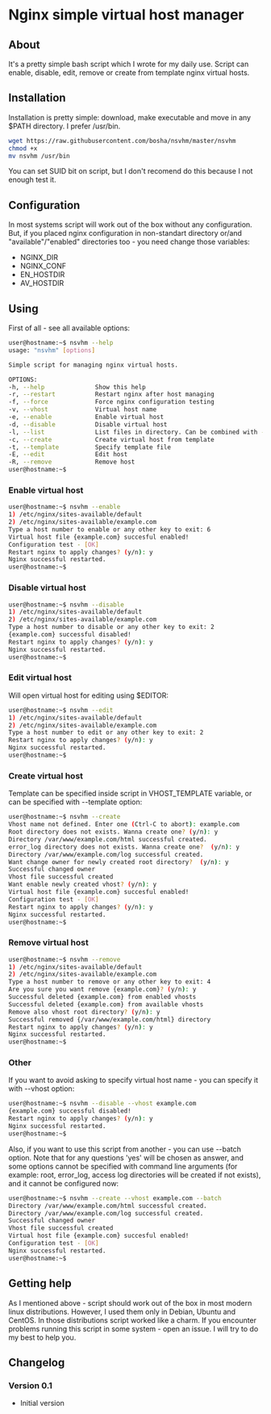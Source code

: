 Nginx simple virtual host manager
=====

## About ##

It's a pretty simple bash script which I wrote for my daily use.
Script can enable, disable, edit, remove or create from template nginx virtual
hosts.

## Installation ##

Installation is pretty simple: download, make executable and move in any $PATH
directory. I prefer /usr/bin.

```bash
wget https://raw.githubusercontent.com/bosha/nsvhm/master/nsvhm
chmod +x
mv nsvhm /usr/bin
```

You can set SUID bit on script, but I don't recomend do this because I not
enough test it.

## Configuration ##

In most systems script will work out of the box without any configuration. But,
if you placed nginx configuration in non-standart directory or/and
"available"/"enabled" directories too - you need change those variables:

* NGINX_DIR
* NGINX_CONF
* EN_HOSTDIR
* AV_HOSTDIR

## Using ##

First of all - see all available options:

```bash
user@hostname:~$ nsvhm --help
usage: "nsvhm" [options]

Simple script for managing nginx virtual hosts.

OPTIONS:
-h, --help              Show this help
-r, --restart           Restart nginx after host managing
-f, --force             Force nginx configuration testing
-v, --vhost             Virtual host name
-e, --enable            Enable virtual host
-d, --disable           Disable virtual host
-l, --list              List files in directory. Can be combined with -e or -d options
-c, --create            Create virtual host from template
-t, --template          Specify template file
-E, --edit              Edit host
-R, --remove            Remove host
user@hostname:~$
```

### Enable virtual host ###

```bash
user@hostname:~$ nsvhm --enable
1) /etc/nginx/sites-available/default
2) /etc/nginx/sites-available/example.com
Type a host number to enable or any other key to exit: 6
Virtual host file {example.com} succesful enabled!
Configuration test - [OK]
Restart nginx to apply changes? (y/n): y
Nginx successful restarted.
user@hostname:~$
```

### Disable virtual host ###

```bash
user@hostname:~$ nsvhm --disable
1) /etc/nginx/sites-available/default
2) /etc/nginx/sites-available/example.com
Type a host number to disable or any other key to exit: 2
{example.com} successful disabled!
Restart nginx to apply changes? (y/n): y
Nginx successful restarted.
user@hostname:~$
```

### Edit virtual host ###

Will open virtual host for editing using $EDITOR:

```bash
user@hostname:~$ nsvhm --edit
1) /etc/nginx/sites-available/default
2) /etc/nginx/sites-available/example.com
Type a host number to edit or any other key to exit: 2
Restart nginx to apply changes? (y/n): y
Nginx successful restarted.
user@hostname:~$
```


### Create virtual host ###

Template can be specified inside script in VHOST_TEMPLATE variable, or can be
specified with --template option:

```bash
user@hostname:~$ nsvhm --create
Vhost name not defined. Enter one (Ctrl-C to abort): example.com
Root directory does not exists. Wanna create one? (y/n): y
Directory /var/www/example.com/html successful created.
error_log directory does not exists. Wanna create one?  (y/n): y
Directory /var/www/example.com/log successful created.
Want change owner for newly created root directory?  (y/n): y
Successful changed owner
Vhost file successful created
Want enable newly created vhost? (y/n): y
Virtual host file {example.com} succesful enabled!
Configuration test - [OK]
Restart nginx to apply changes? (y/n): y
Nginx successful restarted.
user@hostname:~$
```

### Remove virtual host ###

```bash
user@hostname:~$ nsvhm --remove
1) /etc/nginx/sites-available/default
2) /etc/nginx/sites-available/example.com
Type a host number to remove or any other key to exit: 4
Are you sure you want remove {example.com}? (y/n): y
Successful deleted {example.com} from enabled vhosts
Successful deleted {example.com} from available vhosts
Remove also vhost root directory? (y/n): y
Successful removed {/var/www/example.com/html} directory
Restart nginx to apply changes? (y/n): y
Nginx successful restarted.
user@hostname:~$
```

### Other ###

If you want to avoid asking to specify virtual host name - you can specify it
with --vhost option:

```bash
user@hostname:~$ nsvhm --disable --vhost example.com
{example.com} successful disabled!
Restart nginx to apply changes? (y/n): y
Nginx successful restarted.
user@hostname:~$
```

Also, if you want to use this script from another - you can use --batch option.
Note that for any questions 'yes' will be chosen as answer, and some options
cannot be specified with command line arguments (for example: root, error_log,
access log directories will be created if not exists), and it cannot be
configured now:

```bash
user@hostname:~$ nsvhm --create --vhost example.com --batch
Directory /var/www/example.com/html successful created.
Directory /var/www/example.com/log successful created.
Successful changed owner
Vhost file successful created
Virtual host file {example.com} succesful enabled!
Configuration test - [OK]
Nginx successful restarted.
user@hostname:~$
```

## Getting help ##

As I mentioned above - script should work out of the box in most modern linux
distributions. However, I used them only in Debian, Ubuntu and CentOS. In those
distributions script worked like a charm. If you encounter problems running this
script in some system - open an issue. I will try to do my best to help you.

## Changelog ##

### Version 0.1 ###
* Initial version
